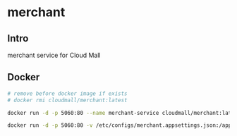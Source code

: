 # merchant

## Intro

merchant service for Cloud Mall

## Docker

``` bash
# remove before docker image if exists
# docker rmi cloudmall/merchant:latest

docker run -d -p 5060:80 --name merchant-service cloudmall/merchant:latest

docker run -d -p 5060:80 -v /etc/configs/merchant.appsettings.json:/app/appsettings/Production.json --name merchant-service cloudmall/merchant:latest
```

